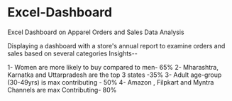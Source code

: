 # Excel-Dashboard
Excel Dashboard on Apparel Orders and Sales Data Analysis

Displaying a dashboard with a store's annual report to examine orders and sales based on several categories
Insights--

1- Women are more likely to buy compared to men- 65%
2- Mharashtra, Karnatka and Uttarpradesh are the top 3 states -35%
3- Adult age-group (30-49yrs) is max contributing - 50%
4- Amazon , Filpkart and Myntra Channels are max Contributing- 80%



